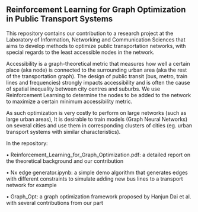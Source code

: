 ## Reinforcement Learning for Graph Optimization in Public Transport Systems

This repository contains our contribution to a research project at the Laboratory of Information, Networking and Communication Sciences that aims to develop methods to optimize public transportation networks, with special regards to the least accessible nodes in the network. 

Accessibility is a graph-theoretical metric that measures how well a certain place (aka node) is connected to the surrounding urban area (aka the rest of the transportation graph). The design of public transit (bus, metro, train lines and frequencies) strongly impacts accessibility and is often the cause of spatial inequality between city centres and suburbs. We use Reinforcement Learning to determine the nodes to be added to the network to maximize a certain minimum accessibility metric.

As such optimization is very costly to perform on large networks (such as large urban areas), 
It is desirable to train models (Graph Neural Networks) on several cities and use them in corresponding clusters of cities (eg. urban transport systems with similar characteristics). 


In the repository:

•	Reinforcement_Learning_for_Graph_Optimization.pdf: a detailed report on the theoretical background and our contribution 

•	Nx edge generator.ipynb: a simple demo algorithm that generates edges with different constraints to simulate adding new bus lines to a transport network for example

•	Graph_Opt: a graph optimization framework proposed by Hanjun Dai et al. with several contributions from our part 
